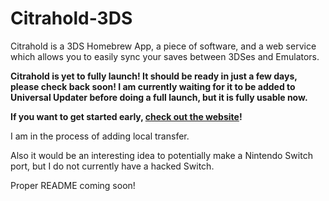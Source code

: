 # Citrahold-3DS
Citrahold is a 3DS Homebrew App, a piece of software, and a web service which allows you to easily sync your saves between 3DSes and Emulators.

**Citrahold is yet to fully launch! It should be ready in just a few days, please check back soon! I am currently waiting for it to be added to Universal Updater before doing a full launch, but it is fully usable now.**  

**If you want to get started early, [check out the website](http://citrahold.com/)!**

I am in the process of adding local transfer.

Also it would be an interesting idea to potentially make a Nintendo Switch port, but I do not currently have a hacked Switch.

Proper README coming soon!
